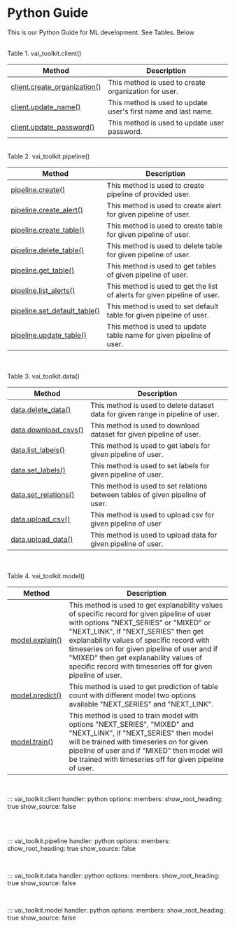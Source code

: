 # Python Guide

This is our Python Guide for ML development. See Tables. Below

<br>
Table 1. vai_toolkit.client()

| Method                                                                 | Description                                                       |
| ---------------------------------------------------------------------- | ----------------------------------------------------------------- |
| [client.create_organization()](#vai_toolkit.client.create_organization)| This method is used to create organization for user.              |
| [client.update_name()](#vai_toolkit.client.update_name)                | This method is used to update user's first name and last name.    |
| [client.update_password()](#vai_toolkit.client.update_password)        | This method is used to update user password.                      |

<br>
Table 2. vai_toolkit.pipeline()

| Method                                                           | Description                                                                          |
| ---------------------------------------------------------------- | ------------------------------------------------------------------------------------ |
| [pipeline.create()](#vai_toolkit.pipeline.create)                | This method is used to create pipeline of provided user.                             |
| [pipeline.create_alert()](#vai_toolkit.pipeline.create_alert)    | This method is used to create alert for given pipeline of user.                      |
| [pipeline.create_table()](#vai_toolkit.pipeline.create_table)                | This method is used to create table for given pipeline of user.                             |
| [pipeline.delete_table()](#vai_toolkit.pipeline.delete_table)                | This method is used to delete table for given pipeline of user.                          |
| [pipeline.get_table()](#vai_toolkit.pipeline.get_table)      | This method is used to get tables of given pipeline of user.            |
| [pipeline.list_alerts()](#vai_toolkit.pipeline.list_alerts)      | This method is used to get the list of alerts for given pipeline of user.            |
| [pipeline.set_default_table()](#vai_toolkit.pipeline.set_default_table)    | This method is used to set default table for given pipeline of user.                    |
| [pipeline.update_table()](#vai_toolkit.pipeline.update_table)    | This method is used to update table name for given pipeline of user.                         |

<br>

<br>
Table 3. vai_toolkit.data()

| Method                                                    | Description                                                                          |
| --------------------------------------------------------- | ------------------------------------------------------------------------------------ |
| [data.delete_data()](#vai_toolkit.data.delete_data)       | This method is used to delete dataset data for given range in pipeline of user.      |
| [data.download_csvs()](#vai_toolkit.data.download_csvs)   | This method is used to download dataset for given pipeline of user.                  |
| [data.list_labels()](#vai_toolkit.data.list_labels)       | This method is used to get labels for given pipeline of user.                        |
| [data.set_labels()](#vai_toolkit.data.set_labels)         | This method is used to set labels for given pipeline of user.                        |
| [data.set_relations()](#vai_toolkit.data.set_relations)         | This method is used to set relations between tables of given pipeline of user.                 |
| [data.upload_csv()](#vai_toolkit.data.upload_csv)         | This method is used to upload csv for given pipeline of user                         |
| [data.upload_data()](#vai_toolkit.data.upload_data)       | This method is used to upload data for given pipeline of user.                       |

<br>

<br>
Table 4. vai_toolkit.model()

| Method                                                               | Description                                                                                                                                 |
| -------------------------------------------------------------------- | ------------------------------------------------------------------------------------------------------------------------------------------- |
| [model.explain()](#vai_toolkit.model.explain)                          | This method is used to get explanability values of specific record for given pipeline of user with options "NEXT_SERIES" or "MIXED" or "NEXT_LINK", if "NEXT_SERIES" then get explanability values of specific record with timeseries on for given pipeline of user and if "MIXED" then get explanability values of specific record with timeseries off for given pipeline of user.                                                                                     |
| [model.predict()](#vai_toolkit.model.predict)                          | This method is used to get prediction of table count with different model two options available  "NEXT_SERIES" and "NEXT_LINK".                                                                                       |
| [model.train()](#vai_toolkit.model.train)                            | This method is used to train model with options "NEXT_SERIES", "MIXED" and "NEXT_LINK", if "NEXT_SERIES" then model will be trained with timeseries on for given pipeline of user and if "MIXED" then model will be trained with timeseries off for given pipeline of user.                                                                                                                                              |

<br>

::: vai_toolkit.client
    handler: python
    options:
      members:
      show_root_heading: true
      show_source: false

<br>

<br>

::: vai_toolkit.pipeline
    handler: python
    options:
      members:
      show_root_heading: true
      show_source: false

<br>

::: vai_toolkit.data
    handler: python
    options:
      members:
      show_root_heading: true
      show_source: false

<br>

::: vai_toolkit.model
    handler: python
    options:
      members:
      show_root_heading: true
      show_source: false

<br>

<script src="./script.js"></script>
